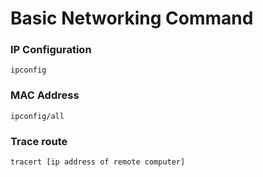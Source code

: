 # Basic Networking Command

### IP Configuration

    ipconfig

### MAC Address 

    ipconfig/all

### Trace route

    tracert [ip address of remote computer]
